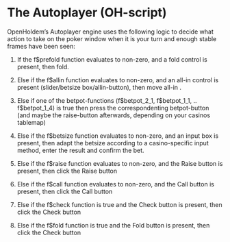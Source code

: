 # The Autoplayer<span id="sec:The-Autoplayer" label="sec:The-Autoplayer"></span> (OH-script)

OpenHoldem’s Autoplayer engine uses the following logic to decide what
action to take on the poker window when it is your turn and enough
stable frames have been seen:

1.  If the f\$prefold function evaluates to non-zero, and a fold control
    is present, then fold.

2.  Else if the f\$allin function evaluates to non-zero, and an all-in
    control is present (slider/betsize box/allin-button), then move
    all-in .

3.  Else if one of the betpot-functions (f\$betpot_2_1, f\$betpot_1_1,
    .. f\$betpot_1_4) is true then press the correspondenting
    betpot-button (and maybe the raise-button afterwards, depending on
    your casinos tablemap)

4.  Else if the f\$betsize function evaluates to non-zero, and an input
    box is present, then adapt the betsize according to a
    casino-specific input method, enter the result and confirm the bet.

5.  Else if the f\$raise function evaluates to non-zero, and the Raise
    button is present, then click the Raise button

6.  Else if the f\$call function evaluates to non-zero, and the Call
    button is present, then click the Call button

7.  Else if the f\$check function is true and the Check button is
    present, then click the Check button

8.  Else if the f\$fold function is true and the Fold button is present,
    then click the Check button
